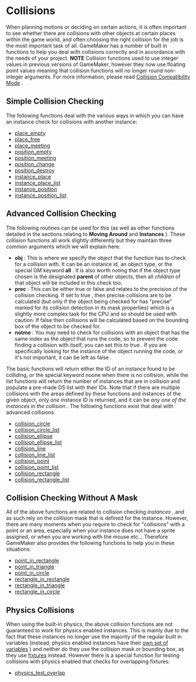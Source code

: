 # Collisions

When planning motions or deciding on certain actions, it is often
important to see whether there are collisions with other objects at
certain places within the game world, and often choosing the right
collision for the job is the most important task of all. GameMaker has a
number of built in functions to help you deal with collisions correctly
and in accordance with the needs of your project. **NOTE** Collision
functions used to use integer values in previous versions of GameMaker,
however they now use floating point values meaning that collision
functions will no longer round non-integer arguments. For more
information, please read [Collision Compatibility
Mode](Collision_Compatibility_Mode) .

## Simple Collision Checking

The following functions deal with the various ways in which you can have
an instance check for collisions with another instance:

-   [place_empty](place_empty)
-   [place_free](place_free)
-   [place_meeting](place_meeting)
-   [position_empty](position_empty)
-   [position_meeting](position_meeting)
-   [position_change](position_change)
-   [position_destroy](position_destroy)
-   [instance_place](../../Asset_Management/Instances/instance_place)
-   [instance_place_list](../../Asset_Management/Instances/instance_place_list)
-   [instance_position](../../Asset_Management/Instances/instance_position)
-   [instance_position_list](../../Asset_Management/Instances/instance_position_list)

## Advanced Collision Checking

The following routines can be used for this (as well as other functions
detailed in the sections relating to **Moving Around** and **Instances**
). These collision functions all work slightly differently but they
maintain three common arguments which we will explain here:

-   **obj** : This is where we specify the object that the function has
    to check for a collision with. It can be an instance id, an object
    type, or the special GM keyword **all** . It is also worth noting
    that if the object type chosen is the designated **parent** of other
    objects, then all *children* of that object will be included in this
    check too.
-   **prec** : This can be either true or false and relates to the
    precision of the collision checking. If set to true , then precise
    collisions are to be calculated (but only if the object being
    checked for has "precise" marked for its collision detection in its
    mask properties) which is a slightly more complex task for the CPU
    and so should be used with caution. If false then collisions will be
    calculated based on the bounding box of the object to be checked
    for.
-   **notme** : You may need to check for collisions with an object that
    has the same index as the object that runs the code, so to prevent
    the code finding a collision with itself, you can set this to true .
    If you are specifically looking for the instance of the object
    running the code, or it's not important, it can be left as false .

The basic functions will return either the ID of an instance found to be
colliding, or the special keyword noone when there is no collision,
while the *list* functions will return the number of instances that are
in collision and populate a pre-made DS list with their IDs. Note that
if there are multiple collisions with the areas defined by these
functions and instances of the given object, only *one* instance ID is
returned, and it can be *any one of the instances in the collision* .
The following functions exist that deal with advanced collisions.

-   [collision_circle](collision_circle)
-   [collision_circle_list](collision_circle_list)
-   [collision_ellipse](collision_ellipse)
-   [collision_ellipse_list](collision_ellipse_list)
-   [collision_line](collision_line)
-   [collision_line_list](collision_line_list)
-   [collision_point](collision_point)
-   [collision_point_list](collision_point_list)
-   [collision_rectangle](collision_rectangle)
-   [collision_rectangle_list](collision_rectangle_list)

## Collision Checking Without A Mask

All of the above functions are related to collision checking *instances*
, and as such rely on the collision mask that is defined for the
instance. However, there are many moments when you require to check for
"collisions" with a point or an area, especially when your instance does
not have a sprite assigned, or when you are working with the mouse
etc... Therefore GameMaker also provides the following functions to help
you in these situations:

-   [point_in_rectangle](point_in_rectangle)
-   [point_in_triangle](point_in_triangle)
-   [point_in_circle](point_in_circle)
-   [rectangle_in_rectangle](rectangle_in_rectangle)
-   [rectangle_in_triangle](rectangle_in_triangle)
-   [rectangle_in_circle](rectangle_in_circle)

## Physics Collisions

When using the built-in physics, the above collision functions are not
guaranteed to work for physics enabled instances. This is mainly due to
the fact that these instances no longer use the majority of the regular
built in variables (instead, physics enabled instances have their [own
set of variables](../../Physics/Physics_Variables/Physics_Variables)
) and neither do they use the collision mask or bounding box, as they
use [fixtures](../../Physics/Fixtures/Fixtures) instead. However
there is a special function for testing collisions with physics enabled
that checks for overlapping fixtures:

-   [physics_test_overlap](../../Physics/physics_test_overlap)
